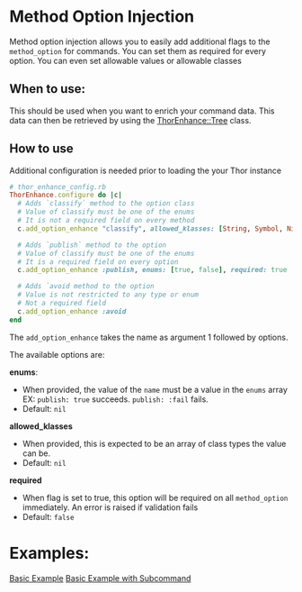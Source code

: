# Method Option Injection

Method option injection allows you to easily add additional flags to the `method_option` for commands. You can set them as required for every option. You can even set allowable values or allowable classes

## When to use:
This should be used when you want to enrich your command data. This data can then be retrieved by using the [ThorEnhance::Tree](tree.md) class.

## How to use

Additional configuration is needed prior to loading the your Thor instance

```ruby
# thor_enhance_config.rb
ThorEnhance.configure do |c|
  # Adds `classify` method to the option class
  # Value of classify must be one of the enums
  # It is not a required field on every method
  c.add_option_enhance "classify", allowed_klasses: [String, Symbol, NilClass], required: false

  # Adds `publish` method to the option
  # Value of classify must be one of the enums
  # It is a required field on every option
  c.add_option_enhance :publish, enums: [true, false], required: true

  # Adds `avoid method to the option
  # Value is not restricted to any type or enum
  # Not a required field
  c.add_option_enhance :avoid
end
```
The `add_option_enhance` takes the name as argument 1 followed by options.

The available options are:

**enums**:
- When provided, the value of the `name` must be a value in the `enums` array
EX: `publish: true` succeeds. `publish: :fail` fails.
- Default: `nil`

**allowed_klasses**
- When provided, this is expected to be an array of class types the value can be.
- Default: `nil`

**required**
- When flag is set to true, this option will be required on all `method_option` immediately. An error is raised if validation fails
- Default: `false`

# Examples:

[Basic Example](../examples/basic_example.md)
[Basic Example with Subcommand](../examples/basic_example_with_subcommand.md)
